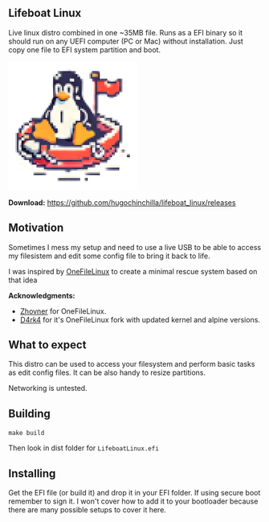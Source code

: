 ## Lifeboat Linux

Live linux distro combined in one ~35MB file. Runs as a EFI binary so it should run on any UEFI computer (PC or Mac) without installation. Just copy one file to EFI system partition and boot.

<img width="256px" alt="One File Linux" src="icon.png" />

**Download:** https://github.com/hugochinchilla/lifeboat_linux/releases


## Motivation

Sometimes I mess my setup and need to use a live USB to be able to access my filesistem and edit some config file to bring it back to life.

I was inspired by [OneFileLinux](https://github.com/zhovner/OneFileLinux) to create a minimal rescue system based on that idea


**Acknowledgments:**

- [Zhovner](https://github.com/zhovner/OneFileLinux) for OneFileLinux. 
- [D4rk4](https://github.com/D4rk4/OneRecovery) for it's OneFileLinux fork with updated kernel and alpine versions.


## What to expect

This distro can be used to access your filesystem and perform basic tasks as edit config files. It can be also handy to resize partitions.

Networking is untested.


## Building

```
make build
```

Then look in dist folder for `LifeboatLinux.efi`


## Installing

Get the EFI file (or build it) and drop it in your EFI folder. If using secure boot remember to sign it. I won't cover how to add it to your bootloader because there are many possible setups to cover it here.